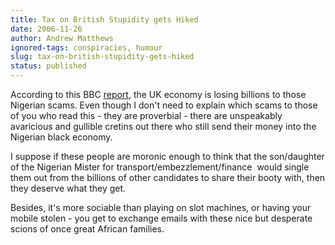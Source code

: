 ```yaml
---
title: Tax on British Stupidity gets Hiked
date: 2006-11-26
author: Andrew Matthews
ignored-tags: conspiracies, humour
slug: tax-on-british-stupidity-gets-hiked
status: published
---
```


According to this BBC [report](http://news.bbc.co.uk/go/rss/-/2/hi/business/6163700.stm), the UK economy is losing billions to those Nigerian scams. Even though I don't need to explain which scams to those of you who read this - they are proverbial - there are unspeakably avaricious and gullible cretins out there who still send their money into the Nigerian black economy.

I suppose if these people are moronic enough to think that the son/daughter of the Nigerian Mister for transport/embezzlement/finance  would single them out from the billions of other candidates to share their booty with, then they deserve what they get.

Besides, it's more sociable than playing on slot machines, or having your mobile stolen - you get to exchange emails with these nice but desperate scions of once great African families.
